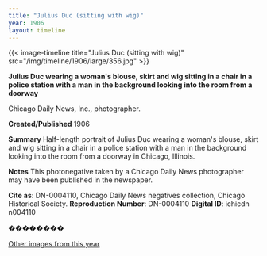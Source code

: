 ```yaml
---
title: "Julius Duc (sitting with wig)"
year: 1906
layout: timeline
---
```


{{< image-timeline title="Julius Duc (sitting with wig)" src="/img/timeline/1906/large/356.jpg" >}}


__**Julius Duc wearing a woman's blouse, skirt and wig sitting in a chair in a police station with a man in the background looking into the room from a doorway**__

Chicago Daily News, Inc., photographer.

**Created/Published**
1906

**Summary**
Half-length portrait of Julius Duc wearing a woman's blouse, skirt and wig sitting in a chair in a police station with a man in the background looking into the room from a doorway in Chicago, Illinois.

**Notes**
This photonegative taken by a Chicago Daily News photographer may have been published in the newspaper.

__Cite as__: DN-0004110, Chicago Daily News negatives collection, Chicago Historical Society.
__Reproduction Number__: DN-0004110
__Digital ID__: ichicdn n004110

��������  

[Other images from this year](/historical/timeline/1906)
